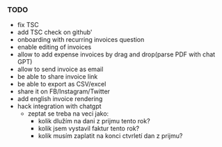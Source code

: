 ### TODO

- fix TSC
- add TSC check on github'
- onboarding with recurring invoices question
- enable editing of invoices
- allow to add expense invoices by drag and drop(parse PDF with chat GPT)
- allow to send invoice as email
- be able to share invoice link
- be able to export as CSV/excel
- share it on FB/Instagram/Twitter
- add english invoice rendering
- hack integration with chatgpt
  - zeptat se treba na veci jako:
    - kolik dlužím na dani z prijmu tento rok?
    - kolik jsem vystavil faktur tento rok?
    - kolik musím zaplatit na konci ctvrletí dan z prijmu?
